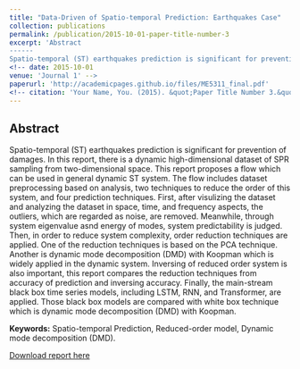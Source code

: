 ```yaml
---
title: "Data-Driven of Spatio-temporal Prediction: Earthquakes Case"
collection: publications
permalink: /publication/2015-10-01-paper-title-number-3
excerpt: 'Abstract
------
Spatio-temporal (ST) earthquakes prediction is significant for prevention of damages. In this report, there is a dynamic high-dimensional dataset of SPR sampling from two-dimensional space. This report proposes a flow which can be used in general dynamic ST system. The flow includes dataset preprocessing based on analysis, two techniques to reduce the order of this system, and four prediction techniques. First, after visulizing the dataset and analyzing the dataset in space, time, and frequency aspects, the outliers, which are regarded as noise, are removed. Meanwhile, through system eigenvalue asnd energy of modes, system predictability is judged. Then, in order to reduce system complexity, order reduction techniques are applied. One of the reduction techniques is based on the PCA technique. Another is dynamic mode decomposition (DMD) with Koopman which is widely applied in the dynamic system. Inversing of reduced order system is also important, this report compares the reduction techniques from accuracy of prediction and inversing accuracy. Finally, the main-stream black box time series models, including LSTM, RNN, and Transformer, are applied. Those black box models are compared with white box technique which is dynamic mode decomposition (DMD) with Koopman.'
<!-- date: 2015-10-01 
venue: 'Journal 1' -->
paperurl: 'http://academicpages.github.io/files/ME5311_final.pdf'
<!-- citation: 'Your Name, You. (2015). &quot;Paper Title Number 3.&quot; <i>Journal 1</i>. 1(3).' -->
---
```


Abstract
------
Spatio-temporal (ST) earthquakes prediction is significant for prevention of damages. In this report, there is a dynamic high-dimensional dataset of SPR sampling from two-dimensional space. This report proposes a flow which can be used in general dynamic ST system. The flow includes dataset preprocessing based on analysis, two techniques to reduce the order of this system, and four prediction techniques. First, after visulizing the dataset and analyzing the dataset in space, time, and frequency aspects, the outliers, which are regarded as noise, are removed. Meanwhile, through system eigenvalue asnd energy of modes, system predictability is judged. Then, in order to reduce system complexity, order reduction techniques are applied. One of the reduction techniques is based on the PCA technique. Another is dynamic mode decomposition (DMD) with Koopman which is widely applied in the dynamic system. Inversing of reduced order system is also important, this report compares the reduction techniques from accuracy of prediction and inversing accuracy. Finally, the main-stream black box time series models, including LSTM, RNN, and Transformer, are applied. Those black box models are compared with white box technique which is dynamic mode decomposition (DMD) with Koopman.

**Keywords:** Spatio-temporal Prediction, Reduced-order model, Dynamic mode decomposition (DMD).

[Download report here](http://academicpages.github.io/files/ME5311_final.pdf)

